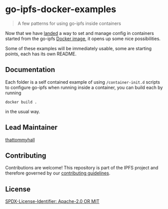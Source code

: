 # go-ipfs-docker-examples

> A few patterns for using go-ipfs inside containers

Now that we have [landed](https://github.com/ipfs/go-ipfs/pull/6577) a way to
set and manage config in containers started from the go-ipfs [Docker
image](https://hub.docker.com/r/ipfs/go-ipfs/), it opens up some nice
possibilities.

Some of these examples will be immediately usable, some are starting points,
each has its own README.
## Documentation

Each folder is a self contained example of using `/container-init.d` scripts to
configure go-ipfs when running inside a container, you can build each by running 

```
docker build .
```
in the usual way.

## Lead Maintainer

[thattommyhall](https://github.com/thattommyhall)

## Contributing

Contributions are welcome! This repository is part of the IPFS project and
therefore governed by our [contributing guidelines](https://github.com/ipfs/community/blob/master/CONTRIBUTING.md).

## License

[SPDX-License-Identifier: Apache-2.0 OR MIT](LICENSE.md)